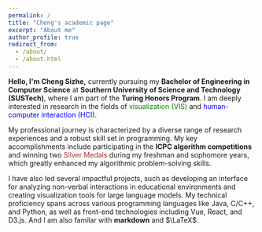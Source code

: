 ```yaml
---
permalink: /
title: "Cheng's academic page"
excerpt: "About me"
author_profile: true
redirect_from: 
  - /about/
  - /about.html
---
```



**Hello, I'm Cheng Sizhe,** currently pursuing my **Bachelor of Engineering in Computer Science** at **Southern University of Science and Technology (SUSTech)**, where I am part of the **Turing Honors Program**. I am deeply interested in research in the fields of <font color=Green>visualization (VIS)</font> and <font color=Blue>human-computer interaction (HCI)</font>.

My professional journey is characterized by a diverse range of research experiences and a robust skill set in programming. My key accomplishments include participating in the **ICPC algorithm competitions** and winning two <font color=Brown>Silver Medals</font> during my freshman and sophomore years, which greatly enhanced my algorithmic problem-solving skills.

I have also led several impactful projects, such as developing an interface for analyzing non-verbal interactions in educational environments and creating visualization tools for large language models. My technical proficiency spans across various programming languages like Java, C/C++, and Python, as well as front-end technologies including Vue, React, and D3.js. And I am also familar with **markdown** and $\LaTeX$.